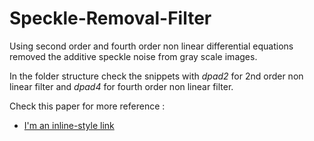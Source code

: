 # Speckle-Removal-Filter
Using second order and fourth order non linear differential equations removed the additive speckle noise from gray scale images.

In the folder structure check the snippets with *dpad2* for 2nd order non linear filter and *dpad4* for fourth order non linear filter.

Check this paper for more reference :
- [I'm an inline-style link](https://www.academia.edu/38078296/Fourth_Order_Nonlinear_Diffusion_Filters_for_Multiplicative_Noise_Removal)


